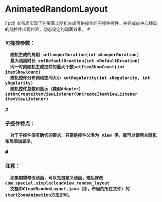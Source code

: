 # AnimatedRandomLayout
![pcl]
本布局实现了在屏幕上随机生成可供操作的子控件控件，并完成向中心移动的随控件出现位置，动态设定的动画效果。
#<h3>可操控参数：

      随机生成的周期 setLooperDuration(int mLooperDuration)
      最大动画时长 setDefaultDruation(int mDefaultDruation)
      同一时刻随机生成控件的最大个数setItemShowCount(int itemShowCount)
      随机控件分布网格空间大小 setRegularity(int xRegularity, int yRgularity)
      随机控件总数和显示（类似Adapter）setOnCreateItemViewListener(OnCreateItemViewListener itemViewListener)

#<h3>子控件特点：
      
      对于子控件没有确切的要求，只要是控件父类为 View 类，就可以使用本随机布局添加显示。

#<h3>注意：

      如果期望修改动画，可以先自定义动画，随后修改com.special.simplecloudview.random_layout
      文档中CloudRandomLayout.java（即，布局的所在文件）的startZoomAnimation方法即可。

